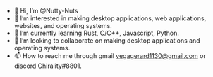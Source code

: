 - 👋 Hi, I’m @Nutty-Nuts
- 👀 I’m interested in making desktop applications, web applications, websites, and operating systems.
- 🌱 I’m currently learning Rust, C/C++, Javascript, Python.
- 💞️ I’m looking to collaborate on making desktop applications and operating systems.
- 📫 How to reach me  through gmail vegagerard1130@gmail.com or discord Chirality#8801.

<!---
Nutty-Nuts/Nutty-Nuts is a ✨ special ✨ repository because its `README.md` (this file) appears on your GitHub profile.
You can click the Preview link to take a look at your changes.
--->
